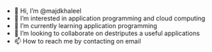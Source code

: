 - 👋 Hi, I’m @majdkhaleel
- 👀 I’m interested in application programming and cloud computing
- 🌱 I’m currently learning application programming 
- 💞️ I’m looking to collaborate on destriputes a useful applications  
- 📫 How to reach me by contacting on email 

<!---
majdkhaleel/majdkhaleel is a ✨ special ✨ repository because its `README.md` (this file) appears on your GitHub profile.
You can click the Preview link to take a look at your changes.
--->
